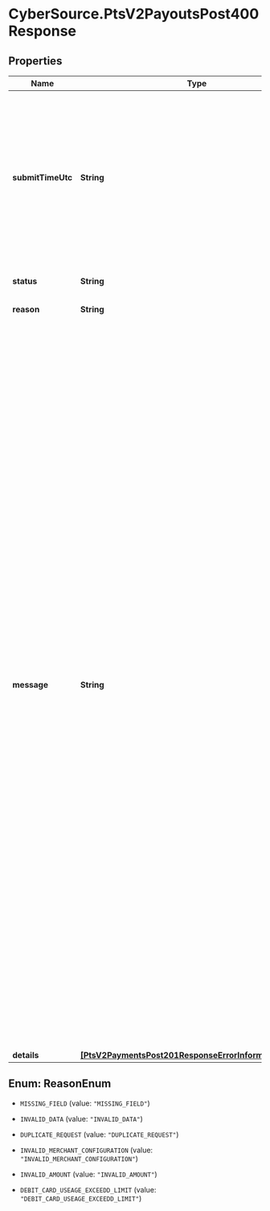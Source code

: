 # CyberSource.PtsV2PayoutsPost400Response

## Properties
Name | Type | Description | Notes
------------ | ------------- | ------------- | -------------
**submitTimeUtc** | **String** | Time of request in UTC. &#x60;Format: YYYY-MM-DDThh:mm:ssZ&#x60;  Example 2016-08-11T22:47:57Z equals August 11, 2016, at 22:47:57 (10:47:57 p.m.). The T separates the date and the time. The Z indicates UTC.  | [optional] 
**status** | **String** | The status of the submitted transaction. | [optional] 
**reason** | **String** | The reason of the status.  | [optional] 
**message** | **String** | The detail message related to the status and reason listed above. Possible value is:    - Your aggregator or acquirer is not accepting transactions from you at this time.   - Your aggregator or acquirer is not accepting this transaction.   - CyberSource declined the request because the credit card has expired. You might also receive this value if     the expiration date you provided does not match the date the issuing bank has on file.   - The bank declined the transaction.   - The merchant reference number for this authorization request matches the merchant reference number of     another authorization request that you sent within the past 15 minutes. Resend the request with a unique     merchant reference number.   - The credit card number did not pass CyberSource basic checks.   - Data provided is not consistent with the request. For example, you requested a product with negative cost.   - The request is missing a required field.  | [optional] 
**details** | [**[PtsV2PaymentsPost201ResponseErrorInformationDetails]**](PtsV2PaymentsPost201ResponseErrorInformationDetails.md) |  | [optional] 


<a name="ReasonEnum"></a>
## Enum: ReasonEnum


* `MISSING_FIELD` (value: `"MISSING_FIELD"`)

* `INVALID_DATA` (value: `"INVALID_DATA"`)

* `DUPLICATE_REQUEST` (value: `"DUPLICATE_REQUEST"`)

* `INVALID_MERCHANT_CONFIGURATION` (value: `"INVALID_MERCHANT_CONFIGURATION"`)

* `INVALID_AMOUNT` (value: `"INVALID_AMOUNT"`)

* `DEBIT_CARD_USEAGE_EXCEEDD_LIMIT` (value: `"DEBIT_CARD_USEAGE_EXCEEDD_LIMIT"`)




